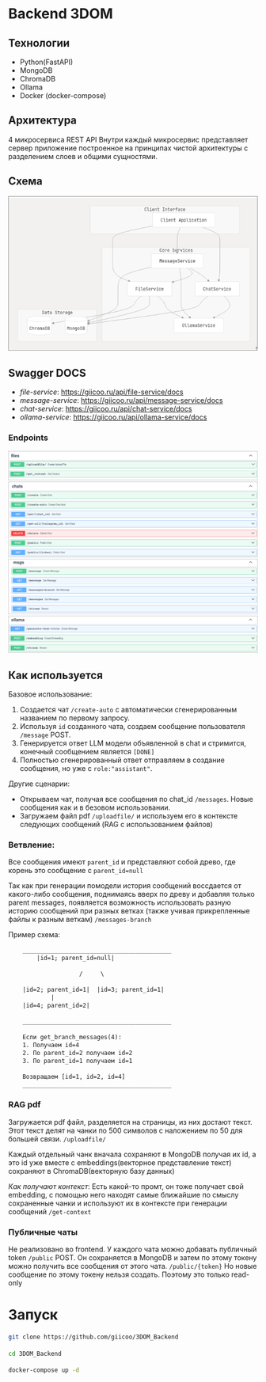 # Backend 3DOM

## Технологии
+ Python(FastAPI)
+ MongoDB
+ ChromaDB
+ Ollama
+ Docker (docker-compose)

## Архитектура
4 микросервиса REST API
Внутри каждый микросервис представляет сервер приложение построенное на принципах чистой архитектуры с разделением слоев и общими сущностями.

## Схема
![alt text](assets/image.png)

## Swagger DOCS
+ *file-service*: https://giicoo.ru/api/file-service/docs
+ *message-service*: https://giicoo.ru/api/message-service/docs
+ *chat-service*: https://giicoo.ru/api/chat-service/docs
+ *ollama-service*: https://giicoo.ru/api/ollama-service/docs

### Endpoints
![alt text](assets/image-1.png)
![alt text](assets/image-2.png)
![alt text](assets/image-3.png)
![alt text](assets/image-4.png)


## Как используется

Базовое использование:
1. Создается чат `/create-auto` с автоматически сгенерированным названием по первому запросу.
2. Используя `id` созданного чата, создаем сообщение пользователя `/message` POST. 
3. Генерируется ответ LLM модели объявленной в chat и стримится, конечный сообщением является `[DONE]`
4. Полностью сгенерированный ответ отправляем в создание сообщения, но уже с `role:"assistant"`.


Другие сценарии:
- Открываем чат, получая все сообщения по chat_id `/messages`. Новые сообщения как и в безовом использовании.
- Загружаем файл pdf `/uploadfile/` и используем его в контексте следующих сообщений (RAG с использованием файлов)

### Ветвление:
Все сообщения имеют `parent_id` и представляют собой древо, где корень это сообщение с `parent_id=null`

Так как при генерации помодели история сообщений воссдается от какого-либо сообщения, поднимаясь вверх по древу и добавляя только parent messages, появляется возможность использовать разную историю сообщений при разных ветках (также учивая прикрепленные файлы к разным веткам) `/messages-branch`

Пример схема: 

        __________________________________________
            |id=1; parent_id=null|

                        /     \ 

        |id=2; parent_id=1|  |id=3; parent_id=1|
                |
        |id=4; parent_id=2| 

        __________________________________________
        
        Если get_branch_messages(4):
        1. Получаем id=4
        2. По parent_id=2 получаем id=2
        3. По parent_id=1 получаем id=1

        Возвращаем [id=1, id=2, id=4]
        __________________________________________

### RAG pdf

Загружается pdf файл, разделяется на страницы, из них достают текст. Этот текст делят на чанки по 500 символов с наложением по 50 для большей связи. `/uploadfile/`

Каждый отдельный чанк вначала сохраняют в MongoDB получая их id, а это id уже вместе с embeddings(векторное представление текст) сохраняют в ChromaDB(векторную базу данных)

*Как получают контекст*: 
Есть какой-то промт, он тоже получает свой embedding, с помощью него находят самые ближайшие по смыслу сохраненные чанки и используют их в контексте при генерации сообщений `/get-context`


### Публичные чаты

Не реализовано во frontend.
У каждого чата можно добавать публичный token `/public` POST. Он сохраняется в MongoDB и затем по этому токену можно получить все сообщения от этого чата. `/public/{token}`
Но новые сообщение по этому токену нельзя создать. Поэтому это только read-only

# Запуск 
```bash
git clone https://github.com/giicoo/3DOM_Backend

cd 3DOM_Backend

docker-compose up -d
```
